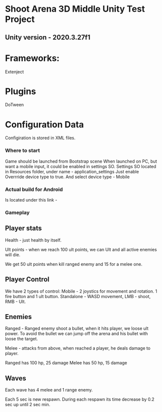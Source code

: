 # Shoot Arena 3D Middle Unity Test Project

## Unity version - 2020.3.27f1

# Frameworks:
Extenject

# Plugins
DoTween

# Configuration Data
Configiration is stored in XML files.

### Where to start

Game should be launched from Bootstrap scene
When launched on PC, but want a mobile input, it could be enabled in settings SO.
Settings SO located in Resources folder, under name - application_settings
Just enable Overrride device type to true. 
And select device type - Mobile

### Actual build for Android

Is located under this link - 

### Gameplay

## Player stats

Health - just health by itself.

Ult points - when we reach 100 ult points, we can Ult and all active enemies will die.

We get 50 ult points when kill ranged enemy and 15 for a melee one.

## Player Control

We have 2 types of control:
Mobile - 2 joystics for movement and rotation. 1 fire button and 1 ult button.
Standalone - WASD movement, LMB - shoot, RMB - Ult.

## Enemies

Ranged - Ranged enemy shoot a bullet, when it hits player, we loose ult power.
To avoid the bullet we can jump off the arena and his bullet with loose the target.

Melee - attacks from above, when reached a player, he deals damage to player.

Ranged has 100 hp, 25 damage
Melee has 50 hp, 15 damage

## Waves 

Each wave has 4 melee and 1 range enemy.

Each 5 sec is new respawn.
During each respawn its time decrease by 0.2 sec up until 2 sec min.

